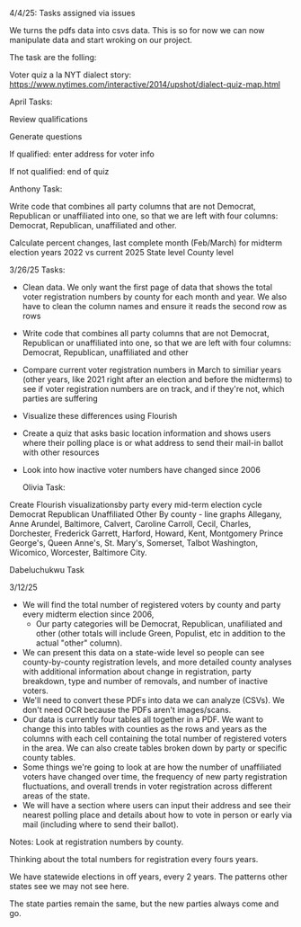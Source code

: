 4/4/25: 
Tasks assigned via issues 

We turns the pdfs data into csvs data. This is so for now we can now manipulate data and start wroking on our project.

The task are the folling:

Voter quiz a la NYT dialect story: https://www.nytimes.com/interactive/2014/upshot/dialect-quiz-map.html

April Tasks:


Review qualifications

Generate questions

If qualified: enter address for voter info

If not qualified: end of quiz

Anthony Task:

Write code that combines all party columns that are not Democrat, Republican or unaffiliated into one, so that we are left with four columns: Democrat, Republican, unaffiliated and other.

Calculate percent changes, last complete month (Feb/March) for midterm election years 2022 vs current 2025 State level County level

3/26/25
Tasks: 
- Clean data. We only want the first page of data that shows the total voter registration numbers by county for each month and year. We also have to clean the column names and ensure it reads the second row as rows
- Write code that combines all party columns that are not Democrat, Republican or unaffiliated into one, so that we are left with four columns: Democrat, Republican, unaffiliated and other
- Compare current voter registration numbers in March to similiar years (other years, like 2021 right after an election and before the midterms) to see if voter registration numbers are on track, and if they're not, which parties are suffering
- Visualize these differences using Flourish
- Create a quiz that asks basic location information and shows users where their polling place is or what address to send their mail-in ballot with other resources
- Look into how inactive voter numbers have changed since 2006

  Olivia Task:

Create Flourish visualizationsby party every mid-term election cycle Democrat Republican Unaffiliated Other By county - line graphs Allegany, Anne Arundel, Baltimore, Calvert, Caroline Carroll, Cecil, Charles, Dorchester, Frederick Garrett, Harford, Howard, Kent, Montgomery Prince George's, Queen Anne's, St. Mary's, Somerset, Talbot Washington, Wicomico, Worcester, Baltimore City.

Dabeluchukwu Task



3/12/25

- We will find the total number of registered voters by county and party every midterm election since 2006,
  - Our party categories will be Democrat, Republican, unafiliated and other (other totals will include Green, Populist, etc in addition to the actual "other" column).
- We can present this data on a state-wide level so people can see county-by-county registration levels, and more detailed county analyses with additional information about change in registration, party breakdown, type and number of removals, and number of inactive voters.
- We'll need to convert these PDFs into data we can analyze (CSVs). We don't need OCR because the PDFs aren't images/scans.
- Our data is currently four tables all together in a PDF. We want to change this into tables with counties as the rows and years as the columns with each cell containing the total number of registered voters in the area. We can also create tables broken down by party or specific county tables. 
- Some things we're going to look at are how the number of unaffiliated voters have changed over time, the frequency of new party registration fluctuations, and overall trends in voter registration across different areas of the state.
- We will have a section where users can input their address and see their nearest polling place and details about how to vote in person or early via mail (including where to send their ballot). 

Notes:
Look at registration numbers by county. 

Thinking about the total numbers for registration every fours years.

We have statewide elections in off years, every 2 years. The patterns other states see we may not see here.

The state parties remain the same, but the new parties always come and go.
